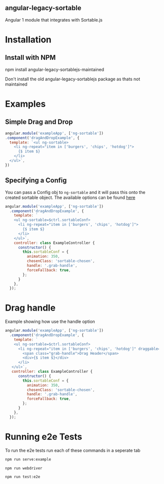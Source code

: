 angular-legacy-sortable
-----------------------

Angular 1 module that integrates with Sortable.js

# Installation

## Install with NPM

  npm install angular-legacy-sortablejs-maintained

Don't install the old angular-legacy-sortablejs package as thats not maintained

# Examples

## Simple Drag and Drop

```js
angular.module('exampleApp', ['ng-sortable'])
.component('dragAndDropExample', {
  template: `<ul ng-sortable>
    <li ng-repeat="item in ['burgers', 'chips', 'hotdog']">
      {$ item $}
    </li>
  </ul>`,
})
```

## Specifying a Config
You can pass a Config obj to `ng-sortable` and it will pass this onto the created sortable object. The available options can be found [here](https://github.com/RubaXa/Sortable#options)

```js
angular.module('exampleApp', ['ng-sortable'])
  .component('dragAndDropExample', {
    template: `
    <ul ng-sortable=$ctrl.sortableConf>
      <li ng-repeat="item in ['burgers', 'chips', 'hotdog']">
        {$ item $}
      </li>
    </ul>`,
    controller: class ExampleController {
      constructor() {
        this.sortableConf = {
          animation: 350,
          chosenClass: 'sortable-chosen',
          handle: '.grab-handle',
          forceFallback: true,
        };
      }
    },
  });
```

# Drag handle
Example showing how use the handle option

```js
angular.module('exampleApp', ['ng-sortable'])
  .component('dragAndDropExample', {
    template: `
    <ul ng-sortable=$ctrl.sortableConf>
      <li ng-repeat="item in ['burgers', 'chips', 'hotdog']" draggable="false">
        <span class="grab-handle">Drag Header</span>
        <div>{$ item $}</div>
      </li>
   </ul>`,
   controller: class ExampleController {
      constructor() {
        this.sortableConf = {
          animation: 350,
          chosenClass: 'sortable-chosen',
          handle: '.grab-handle',
          forceFallback: true,
        };
      }
    },
  });
```


# Running e2e Tests
To run the e2e tests run each of these commands in a seperate tab

```bash
npm run serve:example
```

```bash
npm run webdriver
```

```bash
npm run test:e2e
```